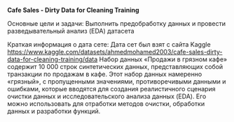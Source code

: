 __Cafe Sales - Dirty Data for Cleaning Training__

Основные цели и задачи: Выполнить предобработку данных и провести разведывательный анализ (EDA) датасета

Краткая информация о дата сете: Дата сет был взят с сайта Kaggle https://www.kaggle.com/datasets/ahmedmohamed2003/cafe-sales-dirty-data-for-cleaning-training/data Набор данных «Продажи в грязном кафе» содержит 10 000 строк синтетических данных, представляющих собой транзакции по продажам в кафе. Этот набор данных намеренно «грязный», с пропущенными значениями, противоречивыми данными и ошибками, которые вводятся для создания реалистичного сценария очистки данных и исследовательского анализа данных (EDA). Его можно использовать для отработки методов очистки, обработки данных и разработки функций.
